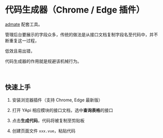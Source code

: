 # 代码生成器（Chrome / Edge 插件）

[admate](https://github.com/cloydlau/admate) 配套工具。

管理后台要展示的字段众多，传统的做法是从接口文档复制字段名至代码中，并不断重复这一过程，

低效且易出错，

代码生成器的作用就是规避该机械行为。

<br>

## 快速上手

1. 安装浏览器插件（支持 Chrome, Edge 最新版）
   
2. 打开 YApi 相应模块的接口文档，选中**查询表格**的接口

3. 点击**生成代码**，代码将被复制至剪贴板
   
4. 创建页面文件 `xxx.vue`，粘贴代码
